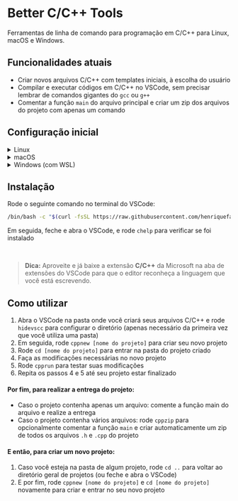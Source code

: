 # Better C/C++ Tools 

Ferramentas de linha de comando para programação em C/C++ para Linux, macOS e Windows.

## Funcionalidades atuais

- Criar novos arquivos C/C++ com templates iniciais, à escolha do usuário
- Compilar e executar códigos em C/C++ no VSCode, sem precisar lembrar de comandos gigantes do `gcc` ou `g++`
- Comentar a função `main` do arquivo principal e criar um zip dos arquivos do projeto com apenas um comando

## Configuração inicial

<details>
<summary>Linux</summary>
<p>

1. Instale o compilador GCC com o comando `sudo apt update && sudo apt install build-essential`

</p>
</details>

<details>
<summary>macOS</summary>
<p>

1. Dentro do **Terminal.app**, altere o shell para zsh utilizando o comando `chsh -s /bin/zsh`
2. Feche e abra o terminal
3. Baixe o Xcode Command Line Tools com o comando `xcode-select --install`
4. Defina o **zsh** como o terminal padrão do VSCode ([siga estes passos](https://stackoverflow.com/a/45899693) caso tenha dúvidas de como fazer isso)
5. Feche e abra o VSCode

</p>
</details>

<details>
<summary>Windows (com WSL)</summary>
<p>

1. Abra o Powershell como administrador (selecionando a opção com o botão direito)
2. Apertando o botão direito, cole e rode o comando `dism.exe /online /enable-feature /featurename:Microsoft-Windows-Subsystem-Linux /all /norestart` (conforme escrito no [site oficial da Microsoft sobre a instalação do WSL](https://docs.microsoft.com/pt-br/windows/wsl/install-win10))
3. Abra a Microsoft Store e instale uma distribuição de Linux qualquer (Debian, por exemplo)
4. Reinicie a máquina para que as alterações surtam efeito
5. Pesquisando no menu Iniciar, abra a distribuição instalada, espere a instalação final e siga os passos descritos na janela (Obs.: quando forem pedidos usuário e senha, pode usar o mesmo usuário do seu computador e usar uma senha qualquer – mas lembre-se que você precisará de tal senha mais pra frente)
6. Em seguida, ainda na mesma janela, instale comandos básicos do Linux com `sudo apt update && sudo apt install curl build-essential zip` (inserindo a mesma senha definida no passo anterior)
7. Após o processo ser finalizado, abra o VSCode e defina o **wsl** como o terminal padrão do editor (caso tenha dúvidas de como fazer isso, [siga estes passos](https://stackoverflow.com/a/45899693))
8. Feche e abra o VSCode (se, ao abrir, aparecerem mensagens no canto inferior direito, aceite-as e repita os passos 7 e 8)

</p>
</details>

## Instalação

Rode o seguinte comando no terminal do VSCode:
```bash
/bin/bash -c "$(curl -fsSL https://raw.githubusercontent.com/henriquefalconer/better-c-cpp-tools/main/install.sh)"
```
Em seguida, feche e abra o VSCode, e rode `chelp` para verificar se foi instalado

<br/>

> **Dica:** Aproveite e já baixe a extensão **C/C++** da Microsoft na aba de extensões do VSCode para que o editor reconheça a linguagem que você está escrevendo.

## Como utilizar

1. Abra o VSCode na pasta onde você criará seus arquivos C/C++ e rode `hidevscc` para configurar o diretório (apenas necessário da primeira vez que você utiliza uma pasta)
2. Em seguida, rode `cppnew [nome do projeto]` para criar seu novo projeto
3. Rode `cd [nome do projeto]` para entrar na pasta do projeto criado
4. Faça as modificações necessárias no novo projeto
5. Rode `cpprun` para testar suas modificações
6. Repita os passos 4 e 5 até seu projeto estar finalizado

#### Por fim, para realizar a entrega do projeto:

- Caso o projeto contenha apenas um arquivo: comente a função main do arquivo e realize a entrega
- Caso o projeto contenha vários arquivos: rode `cppzip` para opcionalmente comentar a função `main` e criar automaticamente um zip de todos os arquivos `.h` e `.cpp` do projeto

#### E então, para criar um novo projeto:

1. Caso você esteja na pasta de algum projeto, rode `cd ..` para voltar ao diretório geral de projetos (ou feche e abra o VSCode)
2. E por fim, rode `cppnew [nome do projeto]` e `cd [nome do projeto]` novamente para criar e entrar no seu novo projeto

